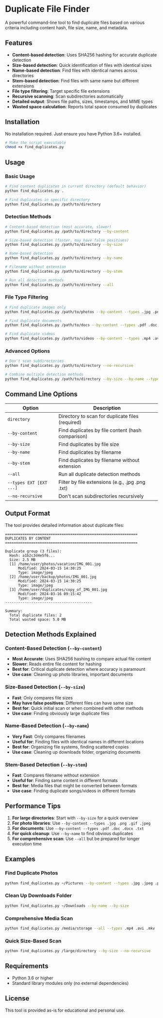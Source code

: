 # Duplicate File Finder

A powerful command-line tool to find duplicate files based on various criteria including content hash, file size, name, and metadata.

## Features

- **Content-based detection**: Uses SHA256 hashing for accurate duplicate detection
- **Size-based detection**: Quick identification of files with identical sizes
- **Name-based detection**: Find files with identical names across directories
- **Stem-based detection**: Find files with same name but different extensions
- **File type filtering**: Target specific file extensions
- **Recursive scanning**: Scan subdirectories automatically
- **Detailed output**: Shows file paths, sizes, timestamps, and MIME types
- **Wasted space calculation**: Reports total space consumed by duplicates

## Installation

No installation required. Just ensure you have Python 3.6+ installed.

```bash
# Make the script executable
chmod +x find_duplicates.py
```

## Usage

### Basic Usage

```bash
# Find content duplicates in current directory (default behavior)
python find_duplicates.py .

# Find duplicates in specific directory
python find_duplicates.py /path/to/directory
```

### Detection Methods

```bash
# Content-based detection (most accurate, slower)
python find_duplicates.py /path/to/directory --by-content

# Size-based detection (faster, may have false positives)
python find_duplicates.py /path/to/directory --by-size

# Name-based detection
python find_duplicates.py /path/to/directory --by-name

# Filename without extension
python find_duplicates.py /path/to/directory --by-stem

# Run all detection methods
python find_duplicates.py /path/to/directory --all
```

### File Type Filtering

```bash
# Find duplicate images only
python find_duplicates.py /path/to/photos --by-content --types .jpg .png .gif .jpeg

# Find duplicate documents
python find_duplicates.py /path/to/docs --by-content --types .pdf .doc .docx .txt

# Find duplicate videos
python find_duplicates.py /path/to/videos --by-content --types .mp4 .avi .mkv .mov
```

### Advanced Options

```bash
# Don't scan subdirectories
python find_duplicates.py /path/to/directory --no-recursive

# Combine multiple detection methods
python find_duplicates.py /path/to/directory --by-size --by-name --types .jpg .png
```

## Command Line Options

| Option | Description |
|--------|-------------|
| `directory` | Directory to scan for duplicate files (required) |
| `--by-content` | Find duplicates by file content (hash comparison) |
| `--by-size` | Find duplicates by file size |
| `--by-name` | Find duplicates by filename |
| `--by-stem` | Find duplicates by filename without extension |
| `--all` | Run all duplicate detection methods |
| `--types EXT [EXT ...]` | Filter by file extensions (e.g., .jpg .png .txt) |
| `--no-recursive` | Don't scan subdirectories recursively |

## Output Format

The tool provides detailed information about duplicate files:

```
=============================================================
DUPLICATES BY CONTENT
=============================================================

Duplicate group (3 files):
  Hash: a1b2c3d4e5f6...
  Size: 2.5 MB
  [1] /home/user/photos/vacation/IMG_001.jpg
      Modified: 2024-03-15 14:30:25
      Type: image/jpeg
  [2] /home/user/backup/photos/IMG_001.jpg
      Modified: 2024-03-15 14:30:25
      Type: image/jpeg
  [3] /home/user/duplicates/copy_of_IMG_001.jpg
      Modified: 2024-03-16 09:15:42
      Type: image/jpeg
----------------------------------------

Summary:
  Total duplicate files: 2
  Total wasted space: 5.0 MB
```

## Detection Methods Explained

### Content-Based Detection (`--by-content`)
- **Most Accurate**: Uses SHA256 hashing to compare actual file content
- **Slower**: Reads entire file content for hashing
- **Best for**: Critical duplicate detection where accuracy is paramount
- **Use case**: Cleaning up photo libraries, important documents

### Size-Based Detection (`--by-size`)
- **Fast**: Only compares file sizes
- **May have false positives**: Different files can have same size
- **Best for**: Quick initial scan or when combined with other methods
- **Use case**: Finding obviously large duplicate files

### Name-Based Detection (`--by-name`)
- **Very Fast**: Only compares filenames
- **Useful for**: Finding files with identical names in different locations
- **Best for**: Organizing file systems, finding scattered copies
- **Use case**: Cleaning up downloads folder, organizing documents

### Stem-Based Detection (`--by-stem`)
- **Fast**: Compares filename without extension
- **Useful for**: Finding same content in different formats
- **Best for**: Media files that might be converted between formats
- **Use case**: Finding duplicate songs/videos in different formats

## Performance Tips

1. **For large directories**: Start with `--by-size` for a quick overview
2. **For photo libraries**: Use `--by-content --types .jpg .png .gif .jpeg`
3. **For documents**: Use `--by-content --types .pdf .doc .docx .txt`
4. **For quick cleanup**: Use `--by-name` to find obvious duplicates
5. **For comprehensive scan**: Use `--all` but be prepared for longer execution time

## Examples

### Find Duplicate Photos
```bash
python find_duplicates.py ~/Pictures --by-content --types .jpg .jpeg .png .gif .bmp
```

### Clean Up Downloads Folder
```bash
python find_duplicates.py ~/Downloads --by-name --by-size
```

### Comprehensive Media Scan
```bash
python find_duplicates.py /media/storage --all --types .mp4 .avi .mkv .mp3 .flac
```

### Quick Size-Based Scan
```bash
python find_duplicates.py /large/directory --by-size --no-recursive
```

## Requirements

- Python 3.6 or higher
- Standard library modules only (no external dependencies)

## License

This tool is provided as-is for educational and personal use.